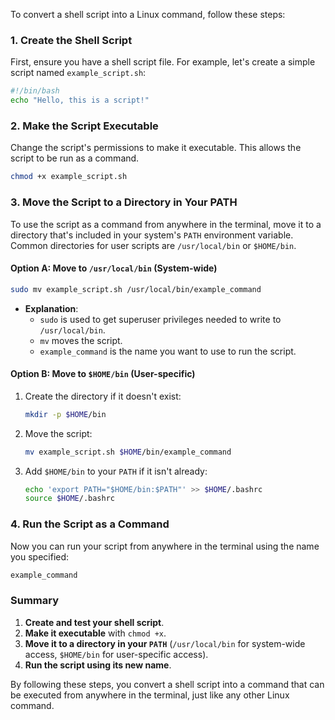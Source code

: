 To convert a shell script into a Linux command, follow these steps:

### 1. **Create the Shell Script**

First, ensure you have a shell script file. For example, let's create a simple script named `example_script.sh`:

```bash
#!/bin/bash
echo "Hello, this is a script!"
```

### 2. **Make the Script Executable**

Change the script's permissions to make it executable. This allows the script to be run as a command.

```bash
chmod +x example_script.sh
```

### 3. **Move the Script to a Directory in Your PATH**

To use the script as a command from anywhere in the terminal, move it to a directory that's included in your system's `PATH` environment variable. Common directories for user scripts are `/usr/local/bin` or `$HOME/bin`.

#### Option A: Move to `/usr/local/bin` (System-wide)

```bash
sudo mv example_script.sh /usr/local/bin/example_command
```

- **Explanation**:
  - `sudo` is used to get superuser privileges needed to write to `/usr/local/bin`.
  - `mv` moves the script.
  - `example_command` is the name you want to use to run the script.

#### Option B: Move to `$HOME/bin` (User-specific)

1. Create the directory if it doesn't exist:

    ```bash
    mkdir -p $HOME/bin
    ```

2. Move the script:

    ```bash
    mv example_script.sh $HOME/bin/example_command
    ```

3. Add `$HOME/bin` to your `PATH` if it isn't already:

    ```bash
    echo 'export PATH="$HOME/bin:$PATH"' >> $HOME/.bashrc
    source $HOME/.bashrc
    ```

### 4. **Run the Script as a Command**

Now you can run your script from anywhere in the terminal using the name you specified:

```bash
example_command
```

### Summary

1. **Create and test your shell script**.
2. **Make it executable** with `chmod +x`.
3. **Move it to a directory in your `PATH`** (`/usr/local/bin` for system-wide access, `$HOME/bin` for user-specific access).
4. **Run the script using its new name**.

By following these steps, you convert a shell script into a command that can be executed from anywhere in the terminal, just like any other Linux command.